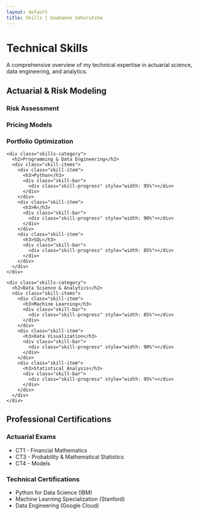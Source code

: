 ```yaml
---
layout: default
title: Skills | Goabaone Sehurutshe
---
```


<div class="skills-section">
  <h1>Technical Skills</h1>
  <p class="skills-intro">
    A comprehensive overview of my technical expertise in actuarial science, data engineering, and analytics.
  </p>

  <div class="skills-grid">
    <div class="skills-category">
      <h2>Actuarial & Risk Modeling</h2>
      <div class="skill-items">
        <div class="skill-item">
          <h3>Risk Assessment</h3>
          <div class="skill-bar">
            <div class="skill-progress" style="width: 95%"></div>
          </div>
        </div>
        <div class="skill-item">
          <h3>Pricing Models</h3>
          <div class="skill-bar">
            <div class="skill-progress" style="width: 90%"></div>
          </div>
        </div>
        <div class="skill-item">
          <h3>Portfolio Optimization</h3>
          <div class="skill-bar">
            <div class="skill-progress" style="width: 85%"></div>
          </div>
        </div>
      </div>
    </div>

    <div class="skills-category">
      <h2>Programming & Data Engineering</h2>
      <div class="skill-items">
        <div class="skill-item">
          <h3>Python</h3>
          <div class="skill-bar">
            <div class="skill-progress" style="width: 95%"></div>
          </div>
        </div>
        <div class="skill-item">
          <h3>R</h3>
          <div class="skill-bar">
            <div class="skill-progress" style="width: 90%"></div>
          </div>
        </div>
        <div class="skill-item">
          <h3>SQL</h3>
          <div class="skill-bar">
            <div class="skill-progress" style="width: 85%"></div>
          </div>
        </div>
      </div>
    </div>

    <div class="skills-category">
      <h2>Data Science & Analytics</h2>
      <div class="skill-items">
        <div class="skill-item">
          <h3>Machine Learning</h3>
          <div class="skill-bar">
            <div class="skill-progress" style="width: 85%"></div>
          </div>
        </div>
        <div class="skill-item">
          <h3>Data Visualization</h3>
          <div class="skill-bar">
            <div class="skill-progress" style="width: 90%"></div>
          </div>
        </div>
        <div class="skill-item">
          <h3>Statistical Analysis</h3>
          <div class="skill-bar">
            <div class="skill-progress" style="width: 95%"></div>
          </div>
        </div>
      </div>
    </div>
  </div>

  <div class="certifications">
    <h2>Professional Certifications</h2>
    <div class="cert-grid">
      <div class="cert-card">
        <h3>Actuarial Exams</h3>
        <ul>
          <li>CT1 - Financial Mathematics</li>
          <li>CT3 - Probability & Mathematical Statistics</li>
          <li>CT4 - Models</li>
        </ul>
      </div>
      <div class="cert-card">
        <h3>Technical Certifications</h3>
        <ul>
          <li>Python for Data Science (IBM)</li>
          <li>Machine Learning Specialization (Stanford)</li>
          <li>Data Engineering (Google Cloud)</li>
        </ul>
      </div>
    </div>
  </div>
</div> 